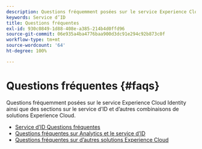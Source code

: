 ```yaml
---
description: Questions fréquemment posées sur le service Experience Cloud Identity ainsi que des sections sur le service d’ID et d’autres combinaisons de solutions Experience Cloud.
keywords: Service d’ID
title: Questions fréquentes
exl-id: 930c0849-1d88-408e-a385-214b4d0ffd96
source-git-commit: 06e935a4ba4776baa900d3dc91e294c92b873c0f
workflow-type: tm+mt
source-wordcount: '64'
ht-degree: 100%

---
```


# Questions fréquentes {#faqs}

Questions fréquemment posées sur le service Experience Cloud Identity ainsi que des sections sur le service d’ID et d’autres combinaisons de solutions Experience Cloud.

* [Service d’ID Questions fréquentes](faq.md)
* [Questions fréquentes sur Analytics et le service d’ID](analytics-faq.md)
* [Questions fréquentes sur d’autres solutions Experience Cloud](other-faq.md)
